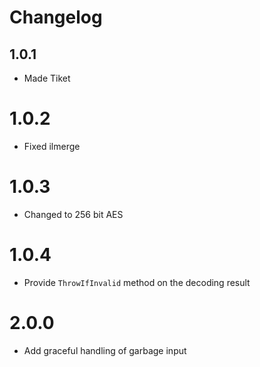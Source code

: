 # Changelog

## 1.0.1

* Made Tiket

# 1.0.2

* Fixed ilmerge

# 1.0.3

* Changed to 256 bit AES

# 1.0.4

* Provide `ThrowIfInvalid` method on the decoding result

# 2.0.0

* Add graceful handling of garbage input